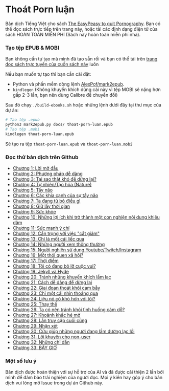# Thoát Porn luận
Bản dịch Tiếng Việt cho sách [The EasyPeasy to quit Pornography](https://read.easypeasymethod.org/). Bạn có thể đọc sách trực tiếp trên trang này, hoặc tải các định dạng điện tử của sách HOÀN TOÀN MIỄN PHÍ (Sách này hoàn toàn miễn phí nha).

### Tạo tệp EPUB & MOBI
Bạn không cần tự tạo mà mình đã tạo sẵn rồi và bạn có thể tải trên [trang đọc sách trực tuyến của cuốn sách này](https://duy103zxc.github.io/easypeasymethod-vi/#cac-inh-dang-khac) luôn

Nếu bạn muốn tự tạo thì bạn cần cài đặt:

- Python và phần mềm dòng lệnh [AlexPof/mark2epub](https://github.com/AlexPof/mark2epub).
- `kindlegen` (Không khuyến khích dùng cái này vì tệp MOBI sẽ nặng hơn gấp 2-3 lần, bạn nên dùng Calibre để chuyển đổi)

Sau đó chạy `./build-ebooks.sh` hoặc những lệnh dưới đây tại thư mục của dự án:

```bash
# Tạo tệp .epub
python3 mark2epub.py docs/ thoat-porn-luan.epub
# Tạo tệp .mobi
kindlegen thoat-porn-luan.epub
```

Sẽ tạo ra tệp `thoat-porn-luan.epub` và `thoat-porn-luan.mobi`

### Đọc thử bản dịch trên Github

- [Chương 1: Lời mở đầu](docs/ch01.md)
- [Chương 2: Phương pháp dễ dàng](docs/ch02.md)
- [Chương 3: Tại sao thật khó để dừng lại?](docs/ch03.md)
- [Chương 4: Tự nhiên/Tạo hóa (Nature)](docs/ch04.md)
- [Chương 5: Tẩy não](docs/ch05.md)
- [Chương 6: Các khía cạnh của sự tẩy não](docs/ch06.md)
- [Chương 7: Ta đang từ bỏ điều gì](docs/ch07.md)
- [Chương 8: Giữ lấy thời gian](docs/ch08.md)
- [Chương 9: Sức khỏe](docs/ch09.md)
- [Chương 10: Những lợi ích khi trở thành một con nghiện nội dung khiêu dâm](docs/ch10.md)
- [Chương 11: Sức mạnh ý chí](docs/ch11.md)
- [Chương 12: Cẩn trọng với việc "cắt giảm"](docs/ch12.md)
- [Chương 13: Chỉ là một cái liếc qua](docs/ch13.md)
- [Chương 14: Những người xem thông thường](docs/ch14.md)
- [Chương 15: Người nghiện sử dụng Youtube/Twitch/Instagram](docs/ch15.md)
- [Chương 16: Một thói quen xã hội?](docs/ch16.md)
- [Chương 17: Thời điểm](docs/ch17.md)
- [Chương 18: Tôi có đang bỏ lỡ cuộc vui?](docs/ch18.md)
- [Chương 19: Jekyll và Hyde](docs/ch19.md)
- [Chương 20: Tránh những khuyến khích lầm lạc](docs/ch20.md)
- [Chương 21: Cách dễ dàng để dừng lại](docs/ch21.md)
- [Chương 22: Giai đoạn thoát khỏi cạm bẫy](docs/ch22.md)
- [Chương 23: Chỉ một cái nhìn thoáng qua](docs/ch23.md)
- [Chương 24: Liệu nó có khó hơn với tôi?](docs/ch24.md)
- [Chương 25: Thay thế](docs/ch25.md)
- [Chương 26: Ta có nên tránh khỏi tình huống cám dỗ?](docs/ch26.md)
- [Chương 27: Khoảnh khắc hé mở](docs/ch27.md)
- [Chương 28: Lần truy cập cuối cùng](docs/ch28.md)
- [Chương 29: Nhận xét](docs/ch29.md)
- [Chương 30: Cứu giúp những người đang lầm đường lạc lối](docs/ch30.md)
- [Chương 31: Lời khuyên cho non-user](docs/ch31.md)
- [Chương 32: Những chỉ dẫn](docs/ch32.md)
- [Chương 33: BÂY GIỜ](docs/ch33.md)

### Một số lưu ý
Bản dịch được hoàn thiện với sự hỗ trợ của AI và đã được cải thiện 2 lần bởi mình để đảm bảo trải nghiệm của người đọc. Mọi ý kiến hay góp ý cho bản dịch vui lòng mở Issue trong dự án Github này.

